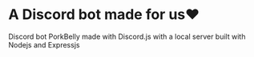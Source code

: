 # A Discord bot made for us❤
Discord bot PorkBelly made with Discord.js
with a local server built with Nodejs and Expressjs
